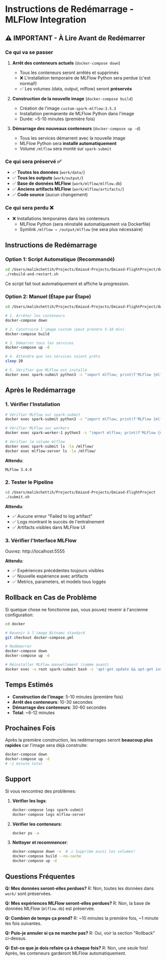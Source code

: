 # Instructions de Redémarrage - MLFlow Integration

## ⚠️ IMPORTANT - À Lire Avant de Redémarrer

### Ce qui va se passer

1. **Arrêt des conteneurs actuels** (`docker-compose down`)
   - Tous les conteneurs seront arrêtés et supprimés
   - ❌ L'installation temporaire de MLFlow Python sera perdue (c'est normal!)
   - ✅ Les volumes (data, output, mlflow) seront **préservés**

2. **Construction de la nouvelle image** (`docker-compose build`)
   - Création de l'image `custom-spark-mlflow:3.5.3`
   - Installation permanente de MLFlow Python dans l'image
   - Durée: ~5-10 minutes (première fois)

3. **Démarrage des nouveaux conteneurs** (`docker-compose up -d`)
   - Tous les services démarrent avec la nouvelle image
   - MLFlow Python sera **installé automatiquement**
   - Volume `/mlflow` sera monté sur `spark-submit`

### Ce qui sera préservé ✅

- ✅ **Toutes les données** (`work/data/`)
- ✅ **Tous les outputs** (`work/output/`)
- ✅ **Base de données MLFlow** (`work/mlflow/mlflow.db`)
- ✅ **Anciens artifacts MLFlow** (`work/mlflow/artifacts/`)
- ✅ **Code source** (aucun changement)

### Ce qui sera perdu ❌

- ❌ Installations temporaires dans les conteneurs
  - MLFlow Python (sera réinstallé automatiquement via Dockerfile)
  - Symlink `/mlflow → /output/mlflow` (ne sera plus nécessaire)

## Instructions de Redémarrage

### Option 1: Script Automatique (Recommandé)

```bash
cd /Users/malikchettih/Projects/Emiasd-Projects/Emiasd-FlightProject/docker
./rebuild-and-restart.sh
```

Ce script fait tout automatiquement et affiche la progression.

### Option 2: Manuel (Étape par Étape)

```bash
cd /Users/malikchettih/Projects/Emiasd-Projects/Emiasd-FlightProject/docker

# 1. Arrêter les conteneurs
docker-compose down

# 2. Construire l'image custom (peut prendre 5-10 min)
docker-compose build

# 3. Démarrer tous les services
docker-compose up -d

# 4. Attendre que les services soient prêts
sleep 20

# 5. Vérifier que MLFlow est installé
docker exec spark-submit python3 -c "import mlflow; print(f'MLFlow {mlflow.__version__}')"
```

## Après le Redémarrage

### 1. Vérifier l'Installation

```bash
# Vérifier MLFlow sur spark-submit
docker exec spark-submit python3 -c "import mlflow; print(f'MLFlow {mlflow.__version__}')"

# Vérifier MLFlow sur workers
docker exec spark-worker-1 python3 -c "import mlflow; print(f'MLFlow {mlflow.__version__}')"

# Vérifier le volume mlflow
docker exec spark-submit ls -la /mlflow/
docker exec mlflow-server ls -la /mlflow/
```

**Attendu**:
```
MLFlow 3.4.0
```

### 2. Tester le Pipeline

```bash
cd /Users/malikchettih/Projects/Emiasd-Projects/Emiasd-FlightProject
./submit.sh
```

**Attendu**:
- ✅ Aucune erreur "Failed to log artifact"
- ✅ Logs montrant le succès de l'entraînement
- ✅ Artifacts visibles dans MLFlow UI

### 3. Vérifier l'Interface MLFlow

Ouvrez: http://localhost:5555

**Attendu**:
- ✅ Expériences précédentes toujours visibles
- ✅ Nouvelle expérience avec artifacts
- ✅ Metrics, parameters, et models tous loggés

## Rollback en Cas de Problème

Si quelque chose ne fonctionne pas, vous pouvez revenir à l'ancienne configuration:

```bash
cd docker

# Revenir à l'image Bitnami standard
git checkout docker-compose.yml

# Redémarrer
docker-compose down
docker-compose up -d

# Réinstaller MLFlow manuellement (comme avant)
docker exec -u root spark-submit bash -c 'apt-get update && apt-get install -y python3-pip && pip3 install mlflow==3.4.0'
```

## Temps Estimés

- **Construction de l'image**: 5-10 minutes (première fois)
- **Arrêt des conteneurs**: 10-30 secondes
- **Démarrage des conteneurs**: 30-60 secondes
- **Total**: ~6-12 minutes

## Prochaines Fois

Après la première construction, les redémarrages seront **beaucoup plus rapides** car l'image sera déjà construite:

```bash
docker-compose down
docker-compose up -d
# ~1 minute total
```

## Support

Si vous rencontrez des problèmes:

1. **Vérifier les logs**:
   ```bash
   docker-compose logs spark-submit
   docker-compose logs mlflow-server
   ```

2. **Vérifier les conteneurs**:
   ```bash
   docker ps -a
   ```

3. **Nettoyer et recommencer**:
   ```bash
   docker-compose down -v  # ⚠️ Supprime aussi les volumes!
   docker-compose build --no-cache
   docker-compose up -d
   ```

## Questions Fréquentes

**Q: Mes données seront-elles perdues?**
R: Non, toutes les données dans `work/` sont préservées.

**Q: Mes expériences MLFlow seront-elles perdues?**
R: Non, la base de données MLFlow (`mlflow.db`) est préservée.

**Q: Combien de temps ça prend?**
R: ~10 minutes la première fois, ~1 minute les fois suivantes.

**Q: Puis-je annuler si ça ne marche pas?**
R: Oui, voir la section "Rollback" ci-dessus.

**Q: Est-ce que je dois refaire ça à chaque fois?**
R: Non, une seule fois! Après, les conteneurs garderont MLFlow automatiquement.
